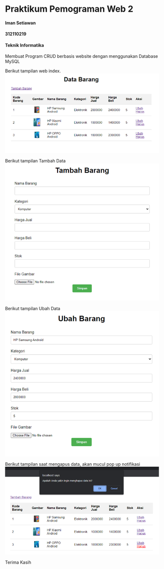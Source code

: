 # Praktikum Pemograman Web 2


 #### Iman Setiawan
 #### 312110219
 #### Teknik Informatika

Membuat Program CRUD berbasis website dengan menggunakan Database MySQL

Berikut tampilan web index.\
![](ss/ss1.png)

Berikut tampilan Tambah Data\
![](ss/ss2.png)

Berikut tampilan Ubah Data\
![](ss/ss3.png)

Berikut tampilan saat mengapus data, akan mucul pop up notifikasi\
![](ss/ss4.png)

Terima Kasih
